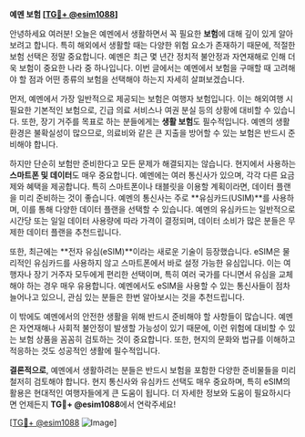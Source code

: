 **예멘 보험 [[TG💪+ @esim1088](https://t.me/s/esim1088)]**

안녕하세요 여러분! 오늘은 예멘에서 생활하면서 꼭 필요한 **보험**에 대해 깊이 있게 알아보려고 합니다. 특히 해외에서 생활할 때는 다양한 위험 요소가 존재하기 때문에, 적절한 보험 선택은 정말 중요합니다. 예멘은 최근 몇 년간 정치적 불안정과 자연재해로 인해 더욱 보험이 중요한 나라 중 하나입니다. 이번 글에서는 예멘에서 보험을 구매할 때 고려해야 할 점과 어떤 종류의 보험을 선택해야 하는지 자세히 살펴보겠습니다.

먼저, 예멘에서 가장 일반적으로 제공되는 보험은 여행자 보험입니다. 이는 해외여행 시 필요한 기본적인 보험으로, 긴급 의료 서비스나 여권 분실 등의 상황에 대비할 수 있습니다. 또한, 장기 거주를 목표로 하는 분들에게는 **생활 보험**도 필수적입니다. 예멘의 생활 환경은 불확실성이 많으므로, 의료비와 같은 큰 지출을 방어할 수 있는 보험은 반드시 준비해야 합니다.

하지만 단순히 보험만 준비한다고 모든 문제가 해결되지는 않습니다. 현지에서 사용하는 **스마트폰 및 데이터**도 매우 중요합니다. 예멘에는 여러 통신사가 있으며, 각각 다른 요금제와 혜택을 제공합니다. 특히 스마트폰이나 태블릿을 이용할 계획이라면, 데이터 플랜을 미리 준비하는 것이 좋습니다. 예멘의 통신사는 주로 **유심카드(USIM)**를 사용하며, 이를 통해 다양한 데이터 플랜을 선택할 수 있습니다. 예멘의 유심카드는 일반적으로 시간당 또는 일일 데이터 사용량에 따라 가격이 결정되며, 데이터 소비가 많은 분들은 무제한 데이터 플랜을 추천드립니다.

또한, 최근에는 **전자 유심(eSIM)**이라는 새로운 기술이 등장했습니다. eSIM은 물리적인 유심카드를 사용하지 않고 스마트폰에서 바로 설정 가능한 유심입니다. 이는 여행자나 장기 거주자 모두에게 편리한 선택이며, 특히 여러 국가를 다니면서 유심을 교체해야 하는 경우 매우 유용합니다. 예멘에서도 eSIM을 사용할 수 있는 통신사들이 점차 늘어나고 있으니, 관심 있는 분들은 한번 알아보시는 것을 추천드립니다.

이 밖에도 예멘에서의 안전한 생활을 위해 반드시 준비해야 할 사항들이 많습니다. 예멘은 자연재해나 사회적 불안정이 발생할 가능성이 있기 때문에, 이런 위험에 대비할 수 있는 보험 상품을 꼼꼼히 검토하는 것이 중요합니다. 또한, 현지의 문화와 법규를 이해하고 적응하는 것도 성공적인 생활에 필수적입니다.

**결론적으로**, 예멘에서 생활하려는 분들은 반드시 보험을 포함한 다양한 준비물들을 미리 철저히 검토해야 합니다. 현지 통신사와 유심카드 선택도 매우 중요하며, 특히 eSIM의 활용은 현대적인 여행자들에게 큰 도움이 됩니다. 더 자세한 정보와 도움이 필요하시다면 언제든지 **TG💪+ @esim1088**에서 연락주세요!

[[TG💪+ @esim1088](https://t.me/s/esim1088) ![Image](https://i.postimg.cc/Y0z9fWf4/image.png)]
